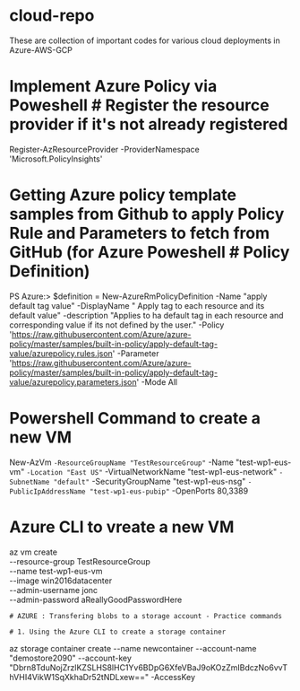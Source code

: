 # cloud-repo
These are collection of important codes for various cloud deployments in Azure-AWS-GCP

# Implement Azure Policy via Poweshell # Register the resource provider if it's not already registered
Register-AzResourceProvider -ProviderNamespace 'Microsoft.PolicyInsights'

# Getting Azure policy template samples from Github to apply Policy Rule and Parameters to fetch from GitHub (for Azure Poweshell # Policy Definition)
PS Azure:\> $definition = New-AzureRmPolicyDefinition -Name "apply default tag value" -DisplayName " Apply tag to each resource and its default value" -description "Applies to ha default tag in each resource and corresponding value if its not defined by the user." -Policy 'https://raw.githubusercontent.com/Azure/azure-policy/master/samples/built-in-policy/apply-default-tag-value/azurepolicy.rules.json' -Parameter 'https://raw.githubusercontent.com/Azure/azure-policy/master/samples/built-in-policy/apply-default-tag-value/azurepolicy.parameters.json' -Mode All

# Powershell Command to create a new VM
New-AzVm `
    -ResourceGroupName "TestResourceGroup" `
    -Name "test-wp1-eus-vm" `
    -Location "East US" `
    -VirtualNetworkName "test-wp1-eus-network" `
    -SubnetName "default" `
    -SecurityGroupName "test-wp1-eus-nsg" `
    -PublicIpAddressName "test-wp1-eus-pubip" `
    -OpenPorts 80,3389

# Azure CLI to vreate a new VM
az vm create \
    --resource-group TestResourceGroup \
    --name test-wp1-eus-vm \
    --image win2016datacenter \
    --admin-username jonc \
    --admin-password aReallyGoodPasswordHere
    
    
    # AZURE : Transfering blobs to a storage account - Practice commands
    
    # 1. Using the Azure CLI to create a storage container
az storage container create --name newcontainer --account-name "demostore2090" --account-key "Dbrn8TduNojZrzlKZSLHS8lHC1Yv6BDpG6XfeVBaJ9oKOzZmIBdczNo6vvThVHI4VikW1SqXkhaDr52tNDLxew=="   -AccessKey
